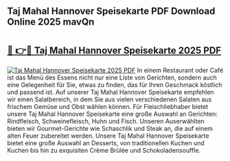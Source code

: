 ## Taj Mahal Hannover Speisekarte PDF Download Online 2025 mavQn

# <h2><a href="http://gcaclf.nevu.top/?p=Taj+Mahal+Hannover+Speisekarte">🔗 👉🔴 Taj Mahal Hannover Speisekarte 2025 PDF</a></h2>

[![Taj Mahal Hannover Speisekarte 2025 PDF](https://i.imgur.com/dBaPXMq.png)](http://gcaclf.nevu.top/?p=Taj+Mahal+Hannover+Speisekarte)
In einem Restaurant oder Café ist das Menü des Essens nicht nur eine Liste von Gerichten, sondern auch eine Gelegenheit für Sie, etwas zu finden, das für Ihren Geschmack köstlich und passend ist. Auf unserer Taj Mahal Hannover Speisekarte empfehlen wir einen Salatbereich, in dem Sie aus vielen verschiedenen Salaten aus frischem Gemüse und Obst wählen können. Für Fleischliebhaber bietet unsere Taj Mahal Hannover Speisekarte eine große Auswahl an Gerichten: Rindfleisch, Schweinefleisch, Huhn und Fisch. Unseren Auserwählten bieten wir Gourmet-Gerichte wie Schaschlik und Steak an, die auf einem alten Feuer zubereitet werden. Unsere Taj Mahal Hannover Speisekarte bietet eine große Auswahl an Desserts, von traditionellen Kuchen und Kuchen bis hin zu exquisiten Crème Brûlée und Schokoladensouffle.
